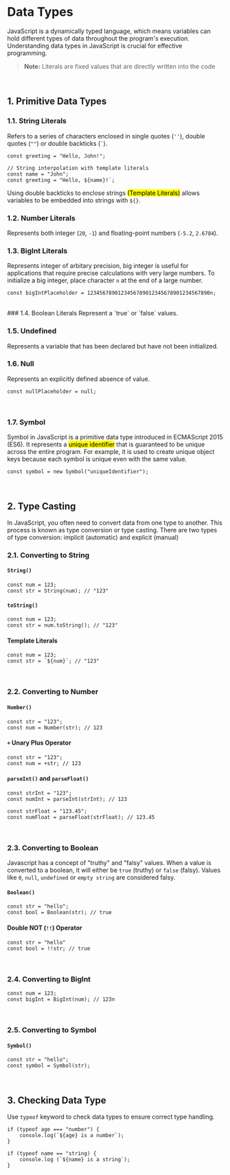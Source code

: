 # Data Types
JavaScript is a dynamically typed language, which means variables can hold different types of data throughout the program's execution. Understanding data types in JavaScript is crucial for effective programming.

> **Note:** Literals are fixed values that are directly written into the code

<br>

## 1. Primitive Data Types

### 1.1. String Literals
Refers to a series of characters enclosed in single quotes (`''`), double quotes (`""`) or double backticks (`` ` ``).
```
const greeting = "Hello, John!";

// String interpolation with template literals
const name = "John";
const greeting = "Hello, ${name}!`;
```
Using double backticks to enclose strings <mark>(Template Literals)</mark> allows variables to be embedded into strings with `${}`.
<br>
### 1.2. Number Literals
Represents both integer (`20`, `-1`) and floating-point numbers (`-5.2`, `2.6784`).
<br>
### 1.3. BigInt Literals
Represents integer of arbitary precision, big integer is useful for applications that require precise calculations with very large numbers. To initialize a big integer, place character `n` at the end of a large number.
```
const bigIntPlaceholder = 1234567890123456789012345678901234567890n;
```
<br>
### 1.4. Boolean Literals
Represent a `true` or `false` values.
<br>

### 1.5. Undefined
Represents a variable that has been declared but have not been initialized.
<br>

### 1.6. Null
Represents an explicitly defined absence of value.
```
const nullPlaceholder = null;
```
<br>

### 1.7. Symbol
Symbol in JavaScript is a primitive data type introduced in ECMAScript 2015 (ES6). It represents a <mark>unique identifier</mark> that is guaranteed to be unique across the entire program. For example, it is used to create unique object keys because each symbol is unique even with the same value.
```
const symbol = new Symbol("uniqueIdentifier");
```
<br>


## 2. Type Casting
In JavaScript, you often need to convert data from one type to another. This process is known as type conversion or type casting. There are two types of type conversion: implicit (automatic) and explicit (manual)

### 2.1. Converting to String
#### `String()`
```
const num = 123;
const str = String(num); // "123"
```

#### `toString()`
```
const num = 123;
const str = num.toString(); // "123"
```

#### Template Literals
```
const num = 123;
const str = `${num}`; // "123"
```
<br>

### 2.2. Converting to Number
#### `Number()`
```
const str = "123";
const num = Number(str); // 123
```

#### `+` Unary Plus Operator
```
const str = "123";
const num = +str; // 123
```

#### `parseInt()` and `parseFloat()`
```
const strInt = "123";
const numInt = parseInt(strInt); // 123

const strFloat = "123.45";
const numFloat = parseFloat(strFloat); // 123.45
```
<br>

### 2.3. Converting to Boolean
Javascript has a concept of "truthy" and "falsy" values. When a value is converted to a boolean, it will either be `true` (truthy) or `false` (falsy). Values like `0`, `null`, `undefined` or `empty string` are considered falsy.
#### `Boolean()`
```
const str = "hello";
const bool = Boolean(str); // true
```

#### Double NOT (`!!`) Operator
```
const str = "hello"
const bool = !!str; // true
```
<br>

### 2.4. Converting to BigInt
```
const num = 123;
const bigInt = BigInt(num); // 123n
```
<br>

### 2.5. Converting to Symbol
#### `Symbol()`
```
const str = "hello";
const symbol = Symbol(str);
```
<br>

## 3. Checking Data Type
Use `typeof` keyword to check data types to ensure correct type handling.

```
if (typeof age === "number") {
    console.log(`${age} is a number`);
}

if (typeof name == "string) {
    console.log (`${name} is a string`);
}
```
